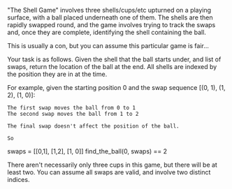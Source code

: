 "The Shell Game" involves three shells/cups/etc upturned on a playing surface, with a ball placed underneath one of them. The shells are then rapidly swapped round, and the game involves trying to track the swaps and, once they are complete, identifying the shell containing the ball.

This is usually a con, but you can assume this particular game is fair...

Your task is as follows. Given the shell that the ball starts under, and list of swaps, return the location of the ball at the end. All shells are indexed by the position they are in at the time.

For example, given the starting position 0 and the swap sequence [(0, 1), (1, 2), (1, 0)]:

    The first swap moves the ball from 0 to 1
    The second swap moves the ball from 1 to 2

    The final swap doesn't affect the position of the ball.

    So

swaps = [[0,1], [1,2], [1, 0]]
find_the_ball(0, swaps) == 2

There aren't necessarily only three cups in this game, but there will be at least two. You can assume all swaps are valid, and involve two distinct indices.
